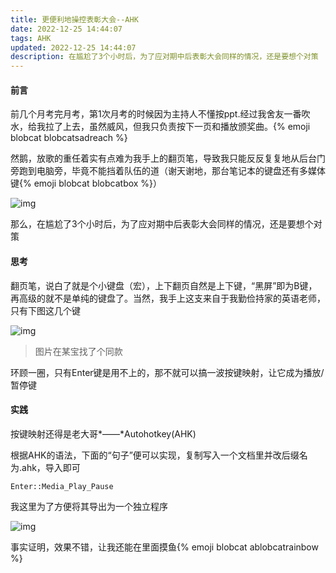 ```yaml
---
title: 更便利地操控表彰大会--AHK
date: 2022-12-25 14:44:07
tags: AHK
updated: 2022-12-25 14:44:07
description: 在尴尬了3个小时后，为了应对期中后表彰大会同样的情况，还是要想个对策
---
```


#### 前言

前几个月考完月考，第1次月考的时候因为主持人不懂按ppt.经过我舍友一番吹水，给我拉了上去，虽然威风，但我只负责按下一页和播放颁奖曲。{% emoji blobcat blobcatsadreach %}

然鹅，放歌的重任着实有点难为我手上的翻页笔，导致我只能反反复复地从后台门旁跑到电脑旁，毕竟不能挡着队伍的道（谢天谢地，那台笔记本的键盘还有多媒体键{% emoji blobcat blobcatbox %}）

![img](https://onep.thun888.xyz/mount/pic/2022/12/25/63a7f3c180d9b.webp)

那么，在尴尬了3个小时后，为了应对期中后表彰大会同样的情况，还是要想个对策

#### 思考

翻页笔，说白了就是个小键盘（宏），上下翻页自然是上下键，“黑屏”即为B键，再高级的就不是单纯的键盘了。当然，我手上这支来自于我勤俭持家的英语老师，只有下图这几个键

![img](https://onep.thun888.xyz/mount/pic/2022/12/25/63a7f3afa43d8.webp)

> 图片在某宝找了个同款

环顾一圈，只有Enter键是用不上的，那不就可以搞一波按键映射，让它成为播放/暂停键

#### 实践

按键映射还得是老大哥*——*Autohotkey(AHK)

根据AHK的语法，下面的“句子”便可以实现，复制写入一个文档里并改后缀名为.ahk，导入即可

```
Enter::Media_Play_Pause
```

我这里为了方便将其导出为一个独立程序

![img](https://onep.thun888.xyz/mount/pic/2022/12/25/63a7f3994f0f5.webp)

事实证明，效果不错，让我还能在里面摸鱼{% emoji blobcat ablobcatrainbow %}
